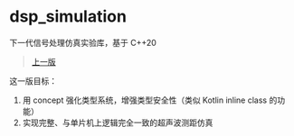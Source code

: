 # dsp_simulation
下一代信号处理仿真实验库，基于 C++20

> [上一版](https://github.com/YdrMaster/signal_processing_simulation)

这一版目标：

1. 用 concept 强化类型系统，增强类型安全性（类似 Kotlin inline class 的功能）
2. 实现完整、与单片机上逻辑完全一致的超声波测距仿真
